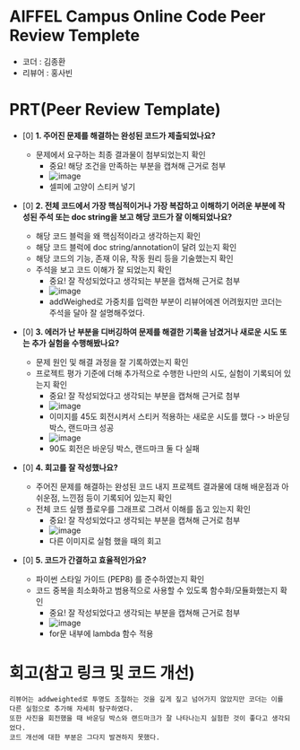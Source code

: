 # AIFFEL Campus Online Code Peer Review Templete
- 코더 : 김종환
- 리뷰어 : 홍사빈


# PRT(Peer Review Template)
- [0]  **1. 주어진 문제를 해결하는 완성된 코드가 제출되었나요?**
    - 문제에서 요구하는 최종 결과물이 첨부되었는지 확인
        - 중요! 해당 조건을 만족하는 부분을 캡쳐해 근거로 첨부
        - ![image](https://github.com/user-attachments/assets/13cdb63d-2bbc-42e3-b93e-9aa40057edce)
        - 셀피에 고양이 스티커 넣기 
    
- [0]  **2. 전체 코드에서 가장 핵심적이거나 가장 복잡하고 이해하기 어려운 부분에 작성된 
주석 또는 doc string을 보고 해당 코드가 잘 이해되었나요?**
    - 해당 코드 블럭을 왜 핵심적이라고 생각하는지 확인
    - 해당 코드 블럭에 doc string/annotation이 달려 있는지 확인
    - 해당 코드의 기능, 존재 이유, 작동 원리 등을 기술했는지 확인
    - 주석을 보고 코드 이해가 잘 되었는지 확인
        - 중요! 잘 작성되었다고 생각되는 부분을 캡쳐해 근거로 첨부
        - ![image](https://github.com/user-attachments/assets/892a6899-0ccd-4d2a-b490-adf3029dee95)
        - addWeighed로 가중치를 입력한 부분이 리뷰어에겐 어려웠지만 코더는 주석을 달아 잘 설명해주었다.
        
- [0]  **3. 에러가 난 부분을 디버깅하여 문제를 해결한 기록을 남겼거나
새로운 시도 또는 추가 실험을 수행해봤나요?**
    - 문제 원인 및 해결 과정을 잘 기록하였는지 확인
    - 프로젝트 평가 기준에 더해 추가적으로 수행한 나만의 시도, 
    실험이 기록되어 있는지 확인
        - 중요! 잘 작성되었다고 생각되는 부분을 캡쳐해 근거로 첨부
        - ![image](https://github.com/user-attachments/assets/2aa74418-bd9f-410d-9d53-9cadfa7c7f80)
        - 이미지를 45도 회전시켜서 스티커 적용하는 새로운 시도를 했다 -> 바운딩 박스, 랜드마크 성공
        - ![image](https://github.com/user-attachments/assets/00aceca3-c0e1-434b-8a7d-c3655ac15874)
        - 90도 회전은 바운딩 박스, 랜드마크 둘 다 실패

        
- [0]  **4. 회고를 잘 작성했나요?**
    - 주어진 문제를 해결하는 완성된 코드 내지 프로젝트 결과물에 대해
    배운점과 아쉬운점, 느낀점 등이 기록되어 있는지 확인
    - 전체 코드 실행 플로우를 그래프로 그려서 이해를 돕고 있는지 확인
        - 중요! 잘 작성되었다고 생각되는 부분을 캡쳐해 근거로 첨부
        - ![image](https://github.com/user-attachments/assets/28ed2e00-e28e-4f72-a18d-8a6812b2a4b0)
        - 다른 이미지로 실험 했을 때의 회고
        
- [0]  **5. 코드가 간결하고 효율적인가요?**
    - 파이썬 스타일 가이드 (PEP8) 를 준수하였는지 확인
    - 코드 중복을 최소화하고 범용적으로 사용할 수 있도록 함수화/모듈화했는지 확인
        - 중요! 잘 작성되었다고 생각되는 부분을 캡쳐해 근거로 첨부
        - ![image](https://github.com/user-attachments/assets/81afd438-2a31-4e4b-8969-fc240fc27714)
        - for문 내부에 lambda 함수 적용


# 회고(참고 링크 및 코드 개선)
```
리뷰어는 addweighted로 투명도 조절하는 것을 깊게 짚고 넘어가지 않았지만 코더는 이를 다른 실험으로 추가해 자세히 탐구하였다.
또한 사진을 회전했을 때 바운딩 박스와 랜드마크가 잘 나타나는지 실험한 것이 좋다고 생각되었다.
코드 개선에 대한 부분은 그다지 발견하지 못했다.
```
